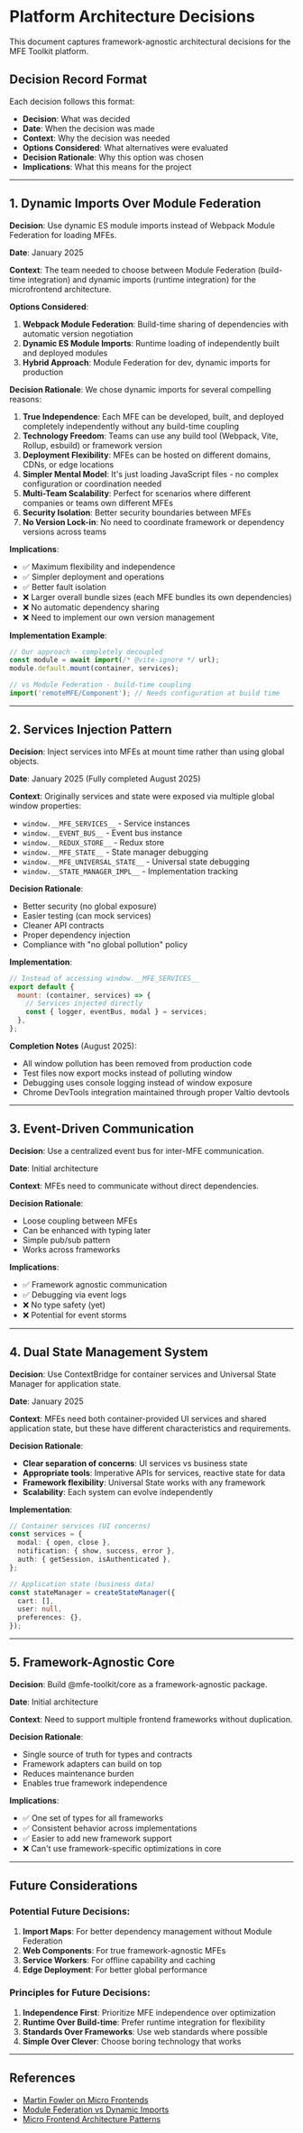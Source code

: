 # Platform Architecture Decisions

This document captures framework-agnostic architectural decisions for the MFE Toolkit platform.

## Decision Record Format

Each decision follows this format:

- **Decision**: What was decided
- **Date**: When the decision was made
- **Context**: Why the decision was needed
- **Options Considered**: What alternatives were evaluated
- **Decision Rationale**: Why this option was chosen
- **Implications**: What this means for the project

---

## 1. Dynamic Imports Over Module Federation

**Decision**: Use dynamic ES module imports instead of Webpack Module Federation for loading MFEs.

**Date**: January 2025

**Context**:
The team needed to choose between Module Federation (build-time integration) and dynamic imports (runtime integration) for the microfrontend architecture.

**Options Considered**:

1. **Webpack Module Federation**: Build-time sharing of dependencies with automatic version negotiation
2. **Dynamic ES Module Imports**: Runtime loading of independently built and deployed modules
3. **Hybrid Approach**: Module Federation for dev, dynamic imports for production

**Decision Rationale**:
We chose dynamic imports for several compelling reasons:

1. **True Independence**: Each MFE can be developed, built, and deployed completely independently without any build-time coupling
2. **Technology Freedom**: Teams can use any build tool (Webpack, Vite, Rollup, esbuild) or framework version
3. **Deployment Flexibility**: MFEs can be hosted on different domains, CDNs, or edge locations
4. **Simpler Mental Model**: It's just loading JavaScript files - no complex configuration or coordination needed
5. **Multi-Team Scalability**: Perfect for scenarios where different companies or teams own different MFEs
6. **Security Isolation**: Better security boundaries between MFEs
7. **No Version Lock-in**: No need to coordinate framework or dependency versions across teams

**Implications**:

- ✅ Maximum flexibility and independence
- ✅ Simpler deployment and operations
- ✅ Better fault isolation
- ❌ Larger overall bundle sizes (each MFE bundles its own dependencies)
- ❌ No automatic dependency sharing
- ❌ Need to implement our own version management

**Implementation Example**:

```javascript
// Our approach - completely decoupled
const module = await import(/* @vite-ignore */ url);
module.default.mount(container, services);

// vs Module Federation - build-time coupling
import('remoteMFE/Component'); // Needs configuration at build time
```

---

## 2. Services Injection Pattern

**Decision**: Inject services into MFEs at mount time rather than using global objects.

**Date**: January 2025 (Fully completed August 2025)

**Context**:
Originally services and state were exposed via multiple global window properties:

- `window.__MFE_SERVICES__` - Service instances
- `window.__EVENT_BUS__` - Event bus instance
- `window.__REDUX_STORE__` - Redux store
- `window.__MFE_STATE__` - State manager debugging
- `window.__MFE_UNIVERSAL_STATE__` - Universal state debugging
- `window.__STATE_MANAGER_IMPL__` - Implementation tracking

**Decision Rationale**:

- Better security (no global exposure)
- Easier testing (can mock services)
- Cleaner API contracts
- Proper dependency injection
- Compliance with "no global pollution" policy

**Implementation**:

```javascript
// Instead of accessing window.__MFE_SERVICES__
export default {
  mount: (container, services) => {
    // Services injected directly
    const { logger, eventBus, modal } = services;
  },
};
```

**Completion Notes** (August 2025):

- All window pollution has been removed from production code
- Test files now export mocks instead of polluting window
- Debugging uses console logging instead of window exposure
- Chrome DevTools integration maintained through proper Valtio devtools

---

## 3. Event-Driven Communication

**Decision**: Use a centralized event bus for inter-MFE communication.

**Date**: Initial architecture

**Context**:
MFEs need to communicate without direct dependencies.

**Decision Rationale**:

- Loose coupling between MFEs
- Can be enhanced with typing later
- Simple pub/sub pattern
- Works across frameworks

**Implications**:

- ✅ Framework agnostic communication
- ✅ Debugging via event logs
- ❌ No type safety (yet)
- ❌ Potential for event storms

---

## 4. Dual State Management System

**Decision**: Use ContextBridge for container services and Universal State Manager for application state.

**Date**: January 2025

**Context**:
MFEs need both container-provided UI services and shared application state, but these have different characteristics and requirements.

**Decision Rationale**:

- **Clear separation of concerns**: UI services vs business state
- **Appropriate tools**: Imperative APIs for services, reactive state for data
- **Framework flexibility**: Universal State works with any framework
- **Scalability**: Each system can evolve independently

**Implementation**:

```typescript
// Container services (UI concerns)
const services = {
  modal: { open, close },
  notification: { show, success, error },
  auth: { getSession, isAuthenticated },
};

// Application state (business data)
const stateManager = createStateManager({
  cart: [],
  user: null,
  preferences: {},
});
```

---

## 5. Framework-Agnostic Core

**Decision**: Build @mfe-toolkit/core as a framework-agnostic package.

**Date**: Initial architecture

**Context**:
Need to support multiple frontend frameworks without duplication.

**Decision Rationale**:

- Single source of truth for types and contracts
- Framework adapters can build on top
- Reduces maintenance burden
- Enables true framework independence

**Implications**:

- ✅ One set of types for all frameworks
- ✅ Consistent behavior across implementations
- ✅ Easier to add new framework support
- ❌ Can't use framework-specific optimizations in core

---

## Future Considerations

### Potential Future Decisions:

1. **Import Maps**: For better dependency management without Module Federation
2. **Web Components**: For true framework-agnostic MFEs
3. **Service Workers**: For offline capability and caching
4. **Edge Deployment**: For better global performance

### Principles for Future Decisions:

1. **Independence First**: Prioritize MFE independence over optimization
2. **Runtime Over Build-time**: Prefer runtime integration for flexibility
3. **Standards Over Frameworks**: Use web standards where possible
4. **Simple Over Clever**: Choose boring technology that works

---

## References

- [Martin Fowler on Micro Frontends](https://martinfowler.com/articles/micro-frontends.html)
- [Module Federation vs Dynamic Imports](https://blog.bitsrc.io/module-federation-vs-dynamic-imports)
- [Micro Frontend Architecture Patterns](https://medium.com/@lucamezzalira/micro-frontends-decisions-framework)
